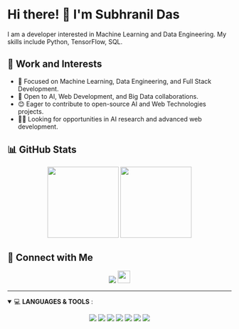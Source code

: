 # Hi there! 👋 I'm Subhranil Das

<p align="left">I am a developer interested in Machine Learning and Data Engineering. My skills include Python, TensorFlow, SQL.</p>

## 💼 Work and Interests

- 🧠 Focused on Machine Learning, Data Engineering, and Full Stack Development.
- 🤝 Open to AI, Web Development, and Big Data collaborations.
- 😊 Eager to contribute to open-source AI and Web Technologies projects.
- 👨‍💻 Looking for opportunities in AI research and advanced web development.

## 📊 GitHub Stats

<p align="center">
  <img height="160em" src="https://github-readme-stats.vercel.app/api?username=dassubhranil&show_icons=true&theme=radical&count_private=true" />
  <img height="160em" src="https://github-readme-stats.vercel.app/api/top-langs/?username=dassubhranil&layout=compact&theme=radical&langs_count=6" />
</p>

## 🤝 Connect with Me

<p align="center">
  <a href="https://www.linkedin.com/in/dassubhranil/"><img src="https://img.shields.io/badge/linkedin-%230077B5.svg?&style=for-the-badge&logo=linkedin&logoColor=white" /></a>
  <a href="https://github.com/dassubhranil"><img height="28" src="https://img.shields.io/badge/github-%23000000.svg?&style=for-the-badge&logo=github&logoColor=white"></a>
</p>

---

<details open>
<summary>💻 <b>LANGUAGES & TOOLS</b> :</summary>

<p align="center">
  <img src="https://img.shields.io/badge/python%20-%233776AB.svg?&style=for-the-badge&logo=python&logoColor=white"/>
  <img src="https://img.shields.io/badge/tensorflow%20-%23FF6F00.svg?&style=for-the-badge&logo=tensorflow&logoColor=white"/>
  <img src="https://img.shields.io/badge/sql%20-%2300599C.svg?&style=for-the-badge&logo=sql&logoColor=white"/>
  <img src="https://img.shields.io/badge/react%20-%2361DAFB.svg?&style=for-the-badge&logo=react&logoColor=white"/>
  <img src="https://img.shields.io/badge/git%20-%23F05033.svg?&style=for-the-badge&logo=git&logoColor=white"/>
  <img src="https://img.shields.io/badge/docker%20-%232496ED.svg?&style=for-the-badge&logo=docker&logoColor=white"/>
  <img src="https://img.shields.io/badge/kubernetes%20-%23326CE5.svg?&style=for-the-badge&logo=kubernetes&logoColor=white"/>
</p>
</details>
